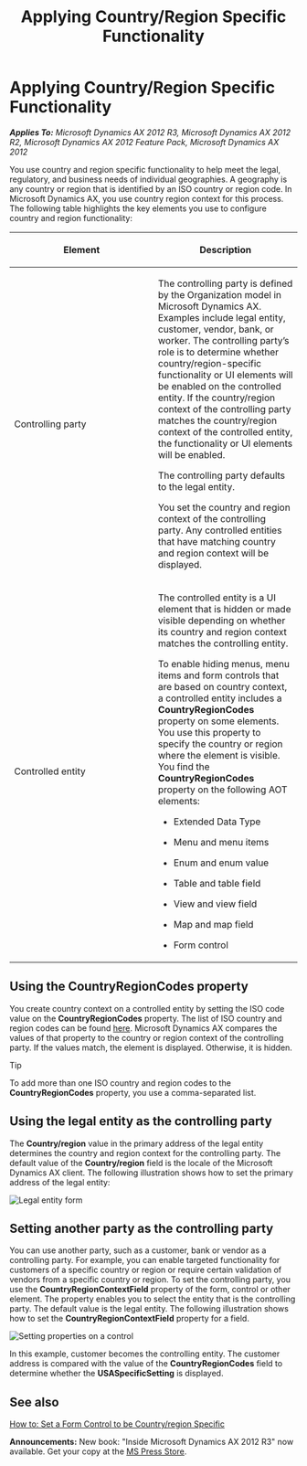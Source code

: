 ﻿---
title: Applying Country/Region Specific Functionality
TOCTitle: Applying Country/Region Specific Functionality
ms:assetid: 8e59cd77-c092-428f-8a4b-f85ab0bd42e3
ms:mtpsurl: https://msdn.microsoft.com/en-us/library/Hh404126(v=AX.60)
ms:contentKeyID: 36956794
ms.date: 05/18/2015
mtps_version: v=AX.60
---

# Applying Country/Region Specific Functionality 


_**Applies To:** Microsoft Dynamics AX 2012 R3, Microsoft Dynamics AX 2012 R2, Microsoft Dynamics AX 2012 Feature Pack, Microsoft Dynamics AX 2012_

You use country and region specific functionality to help meet the legal, regulatory, and business needs of individual geographies. A geography is any country or region that is identified by an ISO country or region code. In Microsoft Dynamics AX, you use country region context for this process. The following table highlights the key elements you use to configure country and region functionality:

<table>
<colgroup>
<col style="width: 50%" />
<col style="width: 50%" />
</colgroup>
<thead>
<tr class="header">
<th><p>Element</p></th>
<th><p>Description</p></th>
</tr>
</thead>
<tbody>
<tr class="odd">
<td><p>Controlling party</p></td>
<td><p>The controlling party is defined by the Organization model in Microsoft Dynamics AX. Examples include legal entity, customer, vendor, bank, or worker. The controlling party’s role is to determine whether country/region-specific functionality or UI elements will be enabled on the controlled entity. If the country/region context of the controlling party matches the country/region context of the controlled entity, the functionality or UI elements will be enabled.</p>
<p>The controlling party defaults to the legal entity.</p>
<p>You set the country and region context of the controlling party. Any controlled entities that have matching country and region context will be displayed.</p></td>
</tr>
<tr class="even">
<td><p>Controlled entity</p></td>
<td><p>The controlled entity is a UI element that is hidden or made visible depending on whether its country and region context matches the controlling entity.</p>
<p>To enable hiding menus, menu items and form controls that are based on country context, a controlled entity includes a <strong>CountryRegionCodes</strong> property on some elements. You use this property to specify the country or region where the element is visible. You find the <strong>CountryRegionCodes</strong> property on the following AOT elements:</p>
<ul>
<li><p>Extended Data Type</p></li>
<li><p>Menu and menu items</p></li>
<li><p>Enum and enum value</p></li>
<li><p>Table and table field</p></li>
<li><p>View and view field</p></li>
<li><p>Map and map field</p></li>
<li><p>Form control</p></li>
</ul></td>
</tr>
</tbody>
</table>


## Using the CountryRegionCodes property

You create country context on a controlled entity by setting the ISO code value on the **CountryRegionCodes** property. The list of ISO country and region codes can be found [here](http://www.iso.org/iso/country_codes/iso_3166_code_lists/country_names_and_code_elements.htm). Microsoft Dynamics AX compares the values of that property to the country or region context of the controlling party. If the values match, the element is displayed. Otherwise, it is hidden.


> [!TIP]
> <P>To add more than one ISO country and region codes to the <STRONG>CountryRegionCodes</STRONG> property, you use a comma-separated list.</P>



## Using the legal entity as the controlling party

The **Country/region** value in the primary address of the legal entity determines the country and region context for the controlling party. The default value of the **Country/region** field is the locale of the Microsoft Dynamics AX client. The following illustration shows how to set the primary address of the legal entity:

![Legal entity form](images/Hh404126.GDL_(en-us,AX.60).png "Legal entity form")

## Setting another party as the controlling party

You can use another party, such as a customer, bank or vendor as a controlling party. For example, you can enable targeted functionality for customers of a specific country or region or require certain validation of vendors from a specific country or region. To set the controlling party, you use the **CountryRegionContextField** property of the form, control or other element. The property enables you to select the entity that is the controlling party. The default value is the legal entity. The following illustration shows how to set the **CountryRegionContextField** property for a field.

![Setting properties on a control](images/Hh404126.GDL_SettingPropertiesOnControl(en-us,AX.60).png "Setting properties on a control")

In this example, customer becomes the controlling entity. The customer address is compared with the value of the **CountryRegionCodes** field to determine whether the **USASpecificSetting** is displayed.

## See also

[How to: Set a Form Control to be Country/region Specific](how-to-set-a-form-control-to-be-country-specific.md)

  
**Announcements:** New book: "Inside Microsoft Dynamics AX 2012 R3" now available. Get your copy at the [MS Press Store](https://www.microsoftpressstore.com/store/inside-microsoft-dynamics-ax-2012-r3-9780735685109).

